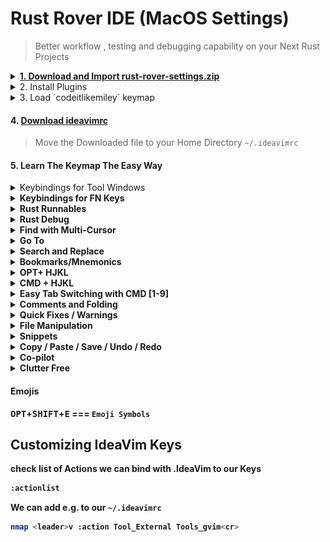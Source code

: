 # Rust Rover IDE (MacOS Settings)

> Better workflow , testing and debugging capability on your Next Rust Projects


<details>
  <summary>
    <a href="https://github.com/codeitlikemiley/rust-rover-settings/raw/main/rust-rover-settings.zip">
      <strong>1. Download and Import rust-rover-settings.zip</strong>
    </a>
  </summary>
  <img src="import_settings.png" alt="Alt text" />
</details>

<details>
<summary>
2. Install  Plugins
</summary>

- IdeaVim
- IdeaVim-Sneak
- Whichkey
- .env file support
- Better highlights
- Github Copilot

</details>


<details>
  <summary>3. Load `codeitlikemiley` keymap</summary>

![Alt text](keymap.png)

</details>

#### 4. [Download ideavimrc](https://github.com/codeitlikemiley/rust-rover-settings/blob/main/.ideavimrc)

> Move the Downloaded file to your Home Directory `~/.ideavimrc`

#### 5. Learn The Keymap The Easy Way

<details>
  <summary>Keybindings for Tool Windows</summary>

### <strong>Upper Left SideBar Keybindings</strong>

![Alt text](upper-sidebar.png)

<kbd>CMD</kbd> + <kbd>F1</kbd> === `Tool Windows: Project`

<kbd>CMD</kbd> + <kbd>F2</kbd> === `Tool Windows: Structure`

<kbd>CMD</kbd> + <kbd>F3</kbd> === `Tool Windows: Bookmarks`

<kbd>CMD</kbd> + <kbd>F4</kbd> === `Tool Windows: TODO`

<kbd>CMD</kbd> + <kbd>F5</kbd> === `Refresh Cargo Projects`


### <strong>Right SideBar Keybindings</strong>

![Alt text](right-sidebar.png)

<kbd>CMD</kbd> + <kbd>F12</kbd> === `Tool Windows: Notifications`

<kbd>CMD</kbd> + <kbd>F11</kbd> === `Tool Windows: Cargo`

<kbd>CMD</kbd> + <kbd>F10</kbd> === `Tool Windows: Database`

<kbd>CMD</kbd> + <kbd>F9</kbd> === `Tool Windows: Github Co-pilot`


### <strong>Lower Left SideBar Keybindings</strong>

![Alt text](lower-sidebar.png)

<kbd>OPT</kbd> + <kbd>C</kbd> === `Tool Windows: Commit`

<kbd>OPT</kbd> + <kbd>G</kbd>=== `Tool Windows: Git`

<kbd>OPT</kbd> + <kbd>B</kbd> === `Tool Windows: Build`

<kbd>OPT</kbd> + <kbd>R</kbd> === `Tool Windows: Run`

<kbd>OPT</kbd> + <kbd>P</kbd> === `Tool Windows: Problems`

<kbd>CMD</kbd> + <kbd>TILDA</kbd> === `Tool Windows: Terminal`

</details>

<details>
<summary>
<strong>Keybindings for FN Keys<strong>
</summary>

<kbd>F1</kbd> === `Quick Documentation`

<kbd>F2</kbd> === `Rename`

<kbd>F3</kbd> === `Refactor`

<kbd>F4</kbd> === `Jump To Source`

</details>



<details>
<summary>
<strong>Rust Runnables<strong>
</summary>

<kbd>CMD</kbd> + <kbd>R</kbd>=== `Run Under Cursor`

<kbd>CMD</kbd> + <kbd>SHIFT</kbd> + <kbd>R</kbd>=== `Re-Run Last Command`

</details>

<details>
<summary>
<strong>Rust Debug<strong>
</summary>

<kbd>CMD</kbd> + <kbd>T</kbd>=== `Run Debugger Under Cursor`

<kbd>CMD</kbd> + <kbd>SHIFT</kbd> + <kbd>D</kbd>=== `Toggle Debugger Breakpoint`

<kbd>CMD</kbd> + <kbd>SHIFT</kbd> + <kbd>T</kbd>=== `Stop`

<kbd>OPT</kbd> + <kbd>F1</kbd>=== `Step Into`

<kbd>OPT</kbd> + <kbd>F2</kbd>=== `Step Over`

<kbd>OPT</kbd> + <kbd>F3</kbd>=== `Step Out`

<kbd>OPT</kbd> + <kbd>F4</kbd>=== `Pause Program`

<kbd>OPT</kbd> + <kbd>SHIFT</kbd> + <kbd>R</kbd>=== `Resume Program`

<kbd>SHIFT</kbd> + <kbd>F1</kbd>=== `Smart Step Into`

<kbd>OPT</kbd> + <kbd>SHIFT</kbd> + <kbd>F1</kbd>=== `Force Step Into`

<kbd>OPT</kbd> + <kbd>SHIFT</kbd> + <kbd>F2</kbd>=== `Force Step Over`

</details>

<details>
<summary>
<strong>Find with Multi-Cursor<strong>
</summary>

<kbd>CMD</kbd> + <kbd>F</kbd>=== `Find`

<kbd>CMD</kbd> + <kbd>]</kbd>=== `Find Next`

<kbd>CMD</kbd> + <kbd>SHIFT</kbd> + <kbd>N</kbd>=== `Add Selection For Next Occurence`


<kbd>CMD</kbd> + <kbd>[</kbd>=== `Find Previous`


<kbd>CMD</kbd> + <kbd>SHIFT</kbd> + <kbd>N</kbd>=== `Unselect Occurence`


<kbd>CMD</kbd> + <kbd>\\</kbd>=== `Select All Occurence`

<kbd>CMD</kbd> + <kbd>SHIFT</kbd> + <kbd>F</kbd>=== `Find in Files`


<kbd>OPT</kbd> + <kbd>SHIFT</kbd> + <kbd>F</kbd>=== `Open File in Finder`

</details>

<details>
<summary>
<strong>Go To<strong>
</summary>

<kbd>CMD</kbd> + <kbd>P</kbd>=== `Search Everywhere`

<kbd>CMD</kbd> + <kbd>O</kbd>=== `Go to Type`

<kbd>CMD</kbd> + <kbd>I</kbd>=== `Go to Implementations`

<kbd>CMD</kbd> + <kbd>U</kbd>=== `Find Usage`

<kbd>CMD</kbd> + <kbd>E</kbd>=== `Find Recent`

<kbd>CMD</kbd> + <kbd>D</kbd>=== `Quick Definition`

<kbd>CMD</kbd> + <kbd>G</kbd>=== `Go to Reference Action`

<kbd>CMD</kbd> +<kbd>SHIFT</kbd> + <kbd>G</kbd>=== `Go to LineNumber:Column`


</details>


<details>
<summary>
<strong>Search and Replace<strong>
</summary>

<kbd>OPT</kbd> + <kbd>S</kbd>=== `Replace`

<kbd>OPT</kbd> + <kbd>SHIFT</kbd> + <kbd>S</kbd>=== `Replace in Files`

</details>

<details>
<summary>
<strong>Bookmarks/Mnemonics<strong>
</summary>

<kbd>CMD</kbd> + <kbd>M</kbd>=== `Go to Mnemonic`

<kbd>CMD</kbd> + <kbd>SHIFT</kbd> + <kbd>M</kbd>===  `Toggle Bookmark Mnemonic`

<kbd>CMD</kbd> + <kbd>B</kbd>=== `Show Bookmarks`

<kbd>CMD</kbd> + <kbd>SHIFT</kbd> + <kbd>B</kbd>=== `Toggle Bookmark/Mnemonic`


<strong> GO TO Bookmark Number</strong>


<kbd>CTRL</kbd> + <kbd>1</kbd>=== `Go to Bookmark 1`

<kbd>CTRL</kbd> + <kbd>2</kbd>=== `Go to Bookmark 2`

<kbd>CTRL</kbd> + <kbd>3</kbd>=== `Go to Bookmark 3`

<kbd>CTRL</kbd> + <kbd>4</kbd>=== `Go to Bookmark 4`

<kbd>CTRL</kbd> + <kbd>5</kbd>=== `Go to Bookmark 5`

<kbd>CTRL</kbd> + <kbd>6</kbd>=== `Go to Bookmark 6`

<kbd>CTRL</kbd> + <kbd>7</kbd>=== `Go to Bookmark 7`

<kbd>CTRL</kbd> + <kbd>8</kbd>=== `Go to Bookmark 8`

<kbd>CTRL</kbd> + <kbd>9</kbd>=== `Go to Bookmark 9`

<kbd>CTRL</kbd> + <kbd>0</kbd>=== `Go to Bookmark 0`

</details>



<details>
<summary>
<strong>OPT+ HJKL<strong>
</summary>

<kbd>OPT</kbd> + <kbd>H</kbd>=== `Shrink Selectiont`

<kbd>OPT</kbd> + <kbd>J</kbd>=== `Move Line Down`

<kbd>OPT</kbd> + <kbd>K</kbd>=== `Move Line Up`

<kbd>OPT</kbd> + <kbd>L</kbd>=== `Expand Selection`

<kbd>OPT</kbd> + <kbd>;</kbd>=== `Surround with`

</details>


<details>
<summary>
<strong>CMD + HJKL<strong>
</summary>

<strong>Mainly Use on for Navigating between Vim Splits</strong>

<kbd>CMD</kbd> + <kbd>H</kbd>=== `Move Left Pane`

<kbd>CMD</kbd> + <kbd>J</kbd>=== `Move Down Pane`

<kbd>CMD</kbd> + <kbd>K</kbd>=== `Move Up Pane`

<kbd>CMD</kbd> + <kbd>L</kbd>=== `Move Right Pane`

</details>

<details>
<summary>
<strong>Easy Tab Switching with CMD [1-9]<strong>
</summary>

<kbd>CMD</kbd> + <kbd>1</kbd>=== `Select Tab 1`

<kbd>CMD</kbd> + <kbd>2</kbd>=== `Select Tab 2`

<kbd>CMD</kbd> + <kbd>3</kbd>=== `Select Tab 3`

<kbd>CMD</kbd> + <kbd>4</kbd>=== `Select Tab 4`

<kbd>CMD</kbd> + <kbd>5</kbd>=== `Select Tab 5`

<kbd>CMD</kbd> + <kbd>6</kbd>=== `Select Tab 6`

<kbd>CMD</kbd> + <kbd>7</kbd>=== `Select Tab 7`

<kbd>CMD</kbd> + <kbd>8</kbd>=== `Select Tab 8`

<kbd>CMD</kbd> + <kbd>9</kbd>=== `Select Tab 9`

<kbd>OPT</kbd> + <kbd>X</kbd>=== `Pin Active Tab`

</details>

<details>
<summary>
<strong>Comments and Folding<strong>
</summary>


<kbd>CMD</kbd>+<kbd>/</kbd> === `Comment`

<kbd>CMD</kbd>+<kbd>SHIFT</kbd> +<kbd>/</kbd>=== `Block Comment`

<kbd>CMD</kbd>+<kbd>-</kbd> === `Folding Collapse`

<kbd>CMD</kbd>+<kbd>SHIFT</kbd> +<kbd>-</kbd>=== `Collapse All`

<kbd>CMD</kbd>+<kbd>-</kbd> === `Folding Expand`

<kbd>CMD</kbd>+<kbd>SHIFT</kbd> +<kbd>+</kbd>=== `Expand All`

</details>


<details>
<summary>
<strong>Quick Fixes / Warnings<strong>
</summary>

<kbd>CMD</kbd>+<kbd>.</kbd> === `Quick Fixes`

<kbd>OPT</kbd>+<kbd>[</kbd> === `Previous Highlighted Error`

<kbd>OPT</kbd>+<kbd>]</kbd> === `Next Highlighted Error`

<kbd>OPT</kbd>+<kbd>Backslash(\)</kbd> === `Error Description`

</details>

<details>
<summary>File Manipulation</summary>

<kbd>CMD</kbd>+<kbd>N</kbd> === `New File`

<kbd>CMD</kbd>+<kbd>SHIFT</kbd>+<kbd>N</kbd> === `New Directory`

<kbd>OPT</kbd>+<kbd>N</kbd> === `New Rust File`

<kbd>OPT</kbd>+<kbd>SHIFT</kbd>+<kbd>N</kbd> === `New Crate`

<kbd>OPT</kbd>+<kbd>M</kbd> === `Refactor: Move`

<kbd>OPT</kbd>+<kbd>SHIFT</kbd>+<kbd>N</kbd> === `Refactor: Copy`


</details>


<details>
<summary>Snippets</summary>

<kbd>OPT</kbd>+<kbd>SPACE</kbd> === `Insert Live Templates`

<kbd>OPT</kbd>+<kbd>T</kbd> === `Save Highlighted Text to Live Template`

</details>

<details>
<summary>
<strong>Copy / Paste / Save / Undo / Redo<strong>
</summary>

<kbd>CMD</kbd>+<kbd>S</kbd> === `Save all`

<kbd>CMD</kbd>+<kbd>X</kbd> === `Cut`

<kbd>CMD</kbd>+<kbd>V</kbd> === `Paste`

<kbd>CMD</kbd>+<kbd>Z</kbd> === `Undo`

<kbd>CMD</kbd>+<kbd>SHIFT</kbd>+<kbd>Z</kbd> === `Redo`

<kbd>CMD</kbd>+<kbd>Y</kbd> === `Redo`

</details>

<details>
<summary>Co-pilot</summary>

<kbd>OPT</kbd>+<kbd>,</kbd> === `Copilot: Show Previous Completion`

<kbd>OPT</kbd>+<kbd>.</kbd> === `Copilot: Show Next Completion`

<kbd>OPT</kbd>+<kbd>/</kbd> === `Copilot: Show Completions`

</details>

<details>
<summary>Clutter Free</summary>

<kbd>OPT</kbd>+<kbd>z</kbd> === `Toggle Zen Mode`

<kbd>OPT</kbd>+<kbd>SHIFT</kbd>+<kbd>z</kbd> === `Toggle Distraction Free Mode`

<kbd>OPT</kbd>+<kbd>SHIFT</kbd>+<kbd>\\</kbd> === `Clear All Notification`

</details>


#### Emojis

<kbd>OPT</kbd>+<kbd>SHIFT</kbd>+<kbd>E</kbd> === `Emoji Symbols`


## Customizing IdeaVim Keys

check list of Actions we can bind with .IdeaVim to our Keys

```sh
:actionlist
```

We can add e.g. to our `~/.ideavimrc`

```sh
nmap <leader>v :action Tool_External Tools_gvim<cr>
```





